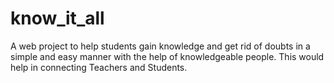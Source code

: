 # know_it_all

A web project to help students gain knowledge and get rid of doubts in a simple and easy manner with the help of knowledgeable people. This would help in connecting Teachers and Students.
